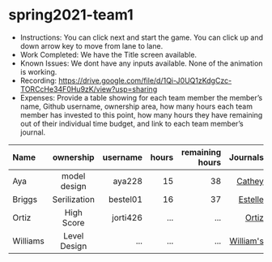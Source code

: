 # spring2021-team1
 
 
- Instructions: You can click next and start the game. You can click up and down arrow key to move from lane to lane.
- Work Completed: We have the Title screen available.
- Known Issues: We dont have any inputs available. None of the animation is working.
- Recording: https://drive.google.com/file/d/1Qi-J0UQ1zKdgCzc-TORCcHe34F0Hu9zK/view?usp=sharing
- Expenses: Provide a table showing for each team member the member’s name, Github username, ownership area, how many hours each team member has invested to this point, how many hours they have remaining out of their individual time budget, and link to each team member’s journal.

| Name |ownership |username | hours | remaining hours | Journals |
| :----------- | :-----------: |--------:| --------:| --------:| --------:| 
|Aya | model design|aya228| 15 | 38 | [Cathey](https://github.com/bjucps209/spring2021-team1/wiki/CatheyJournal)|
|Briggs |Serilization| bestel01 | 16 | 37 | [Estelle](https://github.com/bjucps209/spring2021-team1/wiki/EstelleJournal)|
|Ortiz|High Score| jorti426 |...|...| [Ortiz](https://github.com/bjucps209/spring2021-team1/wiki/OrtizJournal)|
|Williams | Level Design | ... |...| ...| [William's](https://github.com/bjucps209/spring2021-team1/wiki/Williams'sJournal)|


